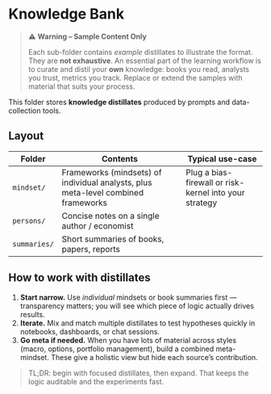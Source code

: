 # Knowledge Bank

> ⚠️ **Warning – Sample Content Only**
> 
> Each sub-folder contains *example* distillates to illustrate the format. They are **not exhaustive**. An essential part of the learning workflow is to curate and distil your **own** knowledge: books you read, analysts you trust, metrics you track. Replace or extend the samples with material that suits your process.


This folder stores **knowledge distillates** produced by prompts and data-collection tools.

## Layout

| Folder | Contents | Typical use-case |
|--------|----------|------------------|
| `mindset/`   | Frameworks (mindsets) of individual analysts, plus meta-level combined frameworks | Plug a bias-firewall or risk-kernel into your strategy |
| `persons/`   | Concise notes on a single author / economist | 
| `summaries/` | Short summaries of books, papers, reports | 

## How to work with distillates

1. **Start narrow.**  Use *individual* mindsets or book summaries first — transparency matters; you will see which piece of logic actually drives results.
2. **Iterate.**  Mix and match multiple distillates to test hypotheses quickly in notebooks, dashboards, or chat sessions.
3. **Go meta if needed.**  When you have lots of material across styles (macro, options, portfolio management), build a combined meta-mindset.  These give a holistic view but hide each source’s contribution.

> TL;DR: begin with focused distillates, then expand.  That keeps the logic auditable and the experiments fast.
